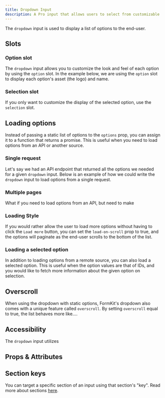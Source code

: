 ```yaml
---
title: Dropdown Input
description: A Pro input that allows users to select from customizable options list.
---
```


<InputPageHero title="Dropdown"></InputPageHero>

<!-- Installation  -->

The `dropdown` input is used to display a list of options to the end-user.

<example
name="Dropdown"
file="/_content/examples/dropdown/dropdown-base.vue"></example>

## Slots

### Option slot

The `dropdown` input allows you to customize the look and feel of each option by using the `option` slot. In the example below, we are using the `option` slot to display each option's asset (the logo) and name.

<example
name="Dropdown"
file="/_content/examples/dropdown/dropdown-option-slot.vue"></example>

### Selection slot

If you only want to customize the display of the selected option, use the `selection` slot.

<example
name="Dropdown"
file="/_content/examples/dropdown/dropdown-selection-slot.vue"></example>


## Loading options

Instead of passing a static list of options to the `options` prop, you can assign it to a function that returns a promise. This is useful when you need to load options from an API or another source.

<!-- Example of loading options via API without pagination. -->

### Single request
Let's say we had an API endpoint that returned all the options we needed for a given `dropdown` input. Below is an example of how we could write the `dropdown` input to load options from a single request.

<example
name="Dropdown"
file="/_content/examples/dropdown/dropdown-single-request.vue"></example>


### Multiple pages

What if you need to load options from an API, but need to make

<!-- Example of loading options via API with pagination. -->

### Loading Style

If you would rather allow the user to load more options without having to click the `Load more` button, you can set the `load-on-scroll` prop to true, and the options will paginate as the end-user scrolls to the bottom of the list.

### Loading a selected option

In addition to loading options from a remote source, you can also load a selected option. This is useful when the option values are that of IDs, and you would like to fetch more information about the given option on selection.

<!-- Example of loading option via API. -->

## Overscroll

When using the dropdown with static options, FormKit's dropdown also comes with a unique feature called `overscroll`. By setting `overscroll` equal to true, the list behaves more like....

## Accessibility

The `dropdown` input utilizes

## Props & Attributes

<reference-table input="dropdown" :data="[
{prop: 'options', type: 'any', default: '[]', description: 'The list of options the user can select from.'},
{prop: 'load-on-scroll', type: 'boolean', default: 'false', description: 'When set to `true`, the dropdown will try loading more options based on the end-user`s scroll position'}]">
</reference-table>

## Section keys

You can target a specific section of an input using that section's "key". Read more about sections [here](/essentials/inputs#sections).

<div>
  <formkit-input-diagram />
</div>

<reference-table type="sectionKeys" primary="section-key" :without="[]">
</reference-table>
